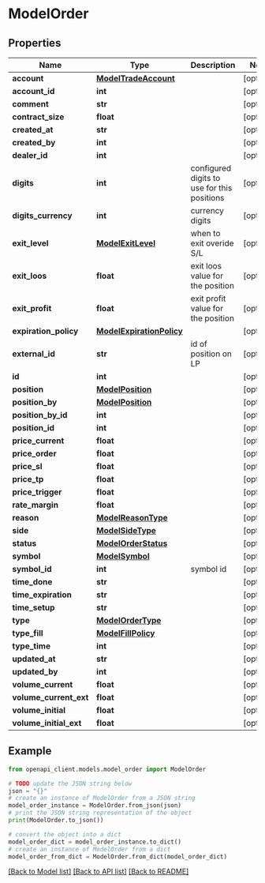 # ModelOrder


## Properties

Name | Type | Description | Notes
------------ | ------------- | ------------- | -------------
**account** | [**ModelTradeAccount**](ModelTradeAccount.md) |  | [optional] 
**account_id** | **int** |  | [optional] 
**comment** | **str** |  | [optional] 
**contract_size** | **float** |  | [optional] 
**created_at** | **str** |  | [optional] 
**created_by** | **int** |  | [optional] 
**dealer_id** | **int** |  | [optional] 
**digits** | **int** | configured digits to use for this positions | [optional] 
**digits_currency** | **int** | currency digits | [optional] 
**exit_level** | [**ModelExitLevel**](ModelExitLevel.md) | when to exit overide S/L | [optional] 
**exit_loos** | **float** | exit loos value for the position | [optional] 
**exit_profit** | **float** | exit profit value for the position | [optional] 
**expiration_policy** | [**ModelExpirationPolicy**](ModelExpirationPolicy.md) |  | [optional] 
**external_id** | **str** | id of position on LP | [optional] 
**id** | **int** |  | [optional] 
**position** | [**ModelPosition**](ModelPosition.md) |  | [optional] 
**position_by** | [**ModelPosition**](ModelPosition.md) |  | [optional] 
**position_by_id** | **int** |  | [optional] 
**position_id** | **int** |  | [optional] 
**price_current** | **float** |  | [optional] 
**price_order** | **float** |  | [optional] 
**price_sl** | **float** |  | [optional] 
**price_tp** | **float** |  | [optional] 
**price_trigger** | **float** |  | [optional] 
**rate_margin** | **float** |  | [optional] 
**reason** | [**ModelReasonType**](ModelReasonType.md) |  | [optional] 
**side** | [**ModelSideType**](ModelSideType.md) |  | [optional] 
**status** | [**ModelOrderStatus**](ModelOrderStatus.md) |  | [optional] 
**symbol** | [**ModelSymbol**](ModelSymbol.md) |  | [optional] 
**symbol_id** | **int** | symbol id | [optional] 
**time_done** | **str** |  | [optional] 
**time_expiration** | **str** |  | [optional] 
**time_setup** | **str** |  | [optional] 
**type** | [**ModelOrderType**](ModelOrderType.md) |  | [optional] 
**type_fill** | [**ModelFillPolicy**](ModelFillPolicy.md) |  | [optional] 
**type_time** | **int** |  | [optional] 
**updated_at** | **str** |  | [optional] 
**updated_by** | **int** |  | [optional] 
**volume_current** | **float** |  | [optional] 
**volume_current_ext** | **float** |  | [optional] 
**volume_initial** | **float** |  | [optional] 
**volume_initial_ext** | **float** |  | [optional] 

## Example

```python
from openapi_client.models.model_order import ModelOrder

# TODO update the JSON string below
json = "{}"
# create an instance of ModelOrder from a JSON string
model_order_instance = ModelOrder.from_json(json)
# print the JSON string representation of the object
print(ModelOrder.to_json())

# convert the object into a dict
model_order_dict = model_order_instance.to_dict()
# create an instance of ModelOrder from a dict
model_order_from_dict = ModelOrder.from_dict(model_order_dict)
```
[[Back to Model list]](../README.md#documentation-for-models) [[Back to API list]](../README.md#documentation-for-api-endpoints) [[Back to README]](../README.md)


